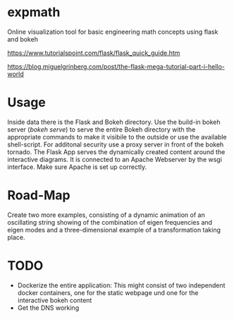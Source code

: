 # expmath
Online visualization tool for basic engineering math concepts using flask and bokeh

https://www.tutorialspoint.com/flask/flask_quick_guide.htm

https://blog.miguelgrinberg.com/post/the-flask-mega-tutorial-part-i-hello-world

# Usage
Inside data there is the Flask and Bokeh directory. Use the build-in bokeh server (*bokeh serve*) to serve the entire Bokeh directory with the appropriate commands to make it visibile to the outside or use the available shell-script. For additonal security use a proxy server in front of the bokeh tornado. The Flask App serves the dynamically created content around the interactive diagrams. It is connected to an Apache Webserver by the wsgi interface. Make sure Apache is set up correctly.

# Road-Map
Create two more examples, consisting of a dynamic animation of an oscillating string showing of the combination of eigen frequencies and eigen modes and a three-dimensional example of a transformation taking place.


# TODO

* Dockerize the entire application: This might consist of two independent docker containers, one for the static webpage und one for the interactive bokeh content
* Get the DNS working
